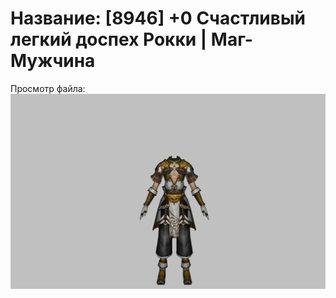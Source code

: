 # Название: [8946] +0 Счастливый легкий доспех Рокки | Маг-Мужчина

Просмотр файла:
![p040032.png](p040032.png)